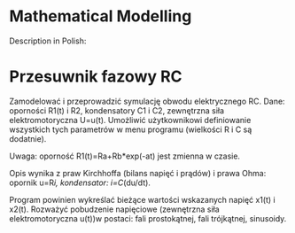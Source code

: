 # Mathematical Modelling


Description in Polish:

# Przesuwnik fazowy RC
Zamodelować i przeprowadzić symulację obwodu elektrycznego RC. Dane: oporności R1(t) i R2, kondensatory C1 i C2, zewnętrzna siła elektromotoryczna U=u(t). Umożliwić użytkownikowi definiowanie wszystkich tych parametrów w menu programu (wielkości R i C są dodatnie). 

Uwaga: oporność R1(t)=Ra+Rb*exp(-at) jest zmienna w czasie.

Opis wynika z praw Kirchhoffa (bilans napięć i prądów) i prawa Ohma: opornik u=R*i, kondensator: i=C*(du/dt). 

Program powinien wykreślać bieżące wartości wskazanych napięć x1(t) i x2(t). Rozważyć pobudzenie napięciowe (zewnętrzna siła elektromotoryczna u(t))w postaci: fali prostokątnej, fali trójkątnej, sinusoidy.
 

